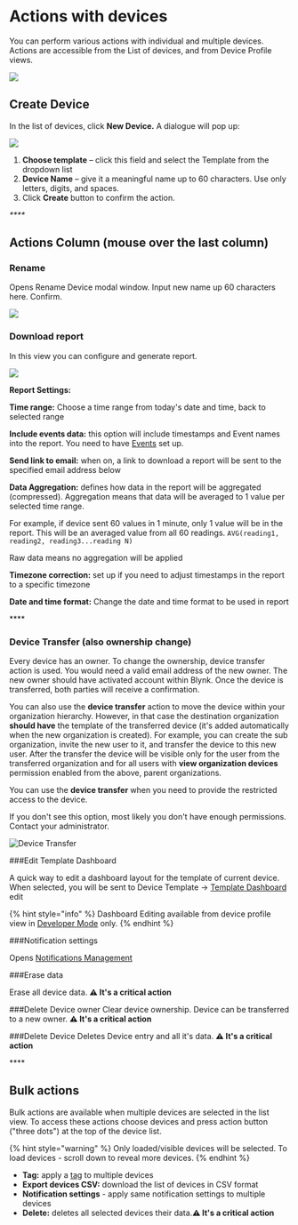 # Actions with devices

You can perform various actions with individual and multiple devices. Actions are accessible from the List of devices, and from Device Profile views.

![](https://user-images.githubusercontent.com/72824404/120639525-1ad2aa00-c47a-11eb-9733-10677e6fd766.png)

## Create Device

In the list of devices, click **New Device.** A dialogue will pop up:

![](https://user-images.githubusercontent.com/72824404/120639196-c5969880-c479-11eb-849f-6bc5e298e2a6.png)

1. **Choose template** – click this field and select the Template from the dropdown list
2. **Device Name** – give it a meaningful name up to 60 characters. Use only letters, digits, and spaces.
3. Click **Create** button to confirm the action.

_\*\*\*\*_

## Actions Column \(mouse over the last column\)

### Rename

Opens Rename Device modal window. Input new name up 60 characters here. Confirm.

![](https://user-images.githubusercontent.com/72824404/120640485-37231680-c47b-11eb-86d4-9336d8b047e9.png)

### Download report

In this view you can configure and generate report. 

![](https://user-images.githubusercontent.com/72824404/120641024-cf210000-c47b-11eb-941e-dd8ac0254485.png)

**Report Settings:**

**Time range:** Choose a time range from today's date and time, back to selected range

**Include events data:** this option will include timestamps and Event names into the report. You need to have [Events](../../getting-started/notification-management/events-tutorial.md) set up. 

**Send link to email:** when on, a link to download a report will be sent to the specified email address below

**Data Aggregation:** defines how data in the report will be aggregated \(compressed\). Aggregation means that data will be averaged to 1 value per selected time range. 

For example, if device sent 60 values in 1 minute, only 1 value will be in the report. This will be an averaged value from all 60 readings. `AVG(reading1, reading2, reading3...reading N)` 

Raw data means no aggregation will be applied

**Timezone correction:** set up if you need to adjust timestamps in the report to a specific timezone

**Date and time format:** Change the date and time format to be used in report

\*\*\*\*

### Device Transfer \(also ownership change\)

Every device has an owner. To change the ownership, device transfer action is used.
You would need a valid email address of the new owner. The new owner should have activated account within Blynk.
Once the device is transferred, both parties will receive a confirmation.

You can also use the **device transfer** action to move the device within your organization hierarchy.
However, in that case the destination organization **should have** the template of the transferred device (it's added automatically when the new organization is created).
For example, you can create the sub organization, invite the new user to it, and transfer the device to this new user.
After the transfer the device will be visible only for the user from the transferred organization
and for all users with **view organization devices** permission enabled from the above, parent organizations.

You can use the **device transfer** when you need to provide the restricted access to the device.

If you don't see this option, most likely you don't have enough permissions. Contact your administrator.  

![Device Transfer](https://user-images.githubusercontent.com/72824404/120641371-3343c400-c47c-11eb-8a5d-a66ec4290d30.png)

###Edit Template Dashboard

A quick way to edit a dashboard layout for the template of current device. When selected, you will be sent to  Device Template -&gt; [Template Dashboard](../products/dashboard/) edit

{% hint style="info" %}
Dashboard Editing available from device profile view in [Developer Mode](../../getting-started/developer-mode.md) only.
{% endhint %}

###Notification settings

Opens [Notifications Management](../../getting-started/notification-management/) 

###Erase data

Erase all device data. **⚠️ It's a critical action** 

###Delete Device owner
Clear device ownership. Device can be transferred to a new owner. **⚠️ It's a critical action**

###Delete Device
Deletes Device entry and all it's data. **⚠️ It's a critical action**

\*\*\*\*

## Bulk actions

Bulk actions are available when multiple devices are selected in the list view. To access these actions choose devices and press action button \("three dots"\) at the top of the device list.

{% hint style="warning" %}
Only loaded/visible devices will be selected. To load devices - scroll down to reveal more devices. 
{% endhint %}

* **Tag:** apply a [tag](../settings/organization-settings/tags.md) to multiple devices
* **Export devices CSV:** download the list of devices in CSV format 
* **Notification settings** - apply same notification settings to multiple devices
* **Delete:** deletes all selected devices their data.**⚠️ It's a critical action**

